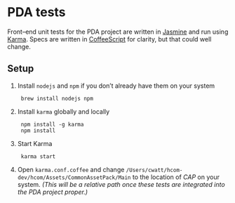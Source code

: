 PDA tests
=========

Front–end unit tests for the PDA project are written in [Jasmine](http://jasmine.github.io/) and run using [Karma](http://karma-runner.github.io/). Specs are written in [CoffeeScript](http://coffeescript.org/) for clarity, but that could well change.


Setup
-----

1. Install `nodejs` and `npm` if you don’t already have them on your system

		brew install nodejs npm

2. Install `karma` globally and locally

		npm install -g karma
		npm install

3. Start Karma

		karma start

4. Open `karma.conf.coffee` and change `/Users/cwatt/hcom-dev/hcom/Assets/CommonAssetPack/Main` to the location of _CAP_ on your system. _(This will be a relative path once these tests are integrated into the PDA project proper.)_
